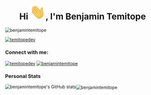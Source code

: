 <h1 align="center">Hi <img src="https://raw.githubusercontent.com/ABSphreak/ABSphreak/master/gifs/Hi.gif" width="50" height="50" />, I'm Benjamin Temitope</h1>

<p align="left"> <img src="https://komarev.com/ghpvc/?username=benjamintemitope&label=Profile%20views&color=0e75b6&style=flat" alt="benjamintemitope" /> </p>

<p align="left"> <a href="https://twitter.com/temitopedev" target="blank"><img src="https://img.shields.io/twitter/follow/temitopedev?logo=twitter&style=for-the-badge" alt="temitopedev" /></a> </p>

<h3 align="left">Connect with me:</h3>
<p align="left">
<a href="https://twitter.com/temitopedev" target="blank"><img align="center" src="https://cdn-icons-png.flaticon.com/512/733/733579.png" alt="temitopedev" height="50" width="50" /></a>
<a href="https://instagram.com/benjamintemitope" target="blank"><img align="center" src="https://cdn-icons-png.flaticon.com/512/1384/1384063.png" alt="benjamintemitope" height="50" width="50" /></a>
</p>

### Personal Stats

<p>
<img align="left" alt="benjamintemitope's GitHub stats" src="https://github-readme-stats.vercel.app/api?username=benjamintemitope&count_private=0&show_icons=true&" />
<img align="center" src="https://github-readme-streak-stats.herokuapp.com/?user=benjamintemitope&theme=dark" alt="benjamintemitope" />
</p>
